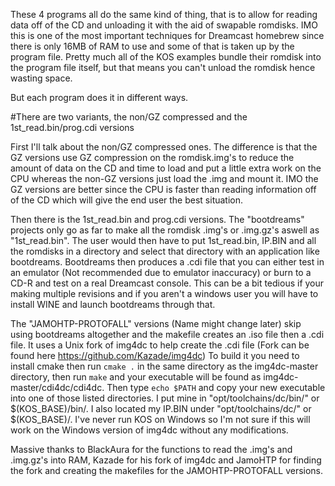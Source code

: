 These 4 programs all do the same kind of thing, that is to allow for reading data off of the CD and unloading it with the aid of swapable romdisks. IMO this is one of the most important techniques for Dreamcast homebrew since there is only 16MB of RAM to use and some of that is taken up by the program file. Pretty much all of the KOS examples bundle their romdisk into the program file itself, but that means you can't unload the romdisk hence wasting space.

But each program does it in different ways.

#There are two variants, the non/GZ compressed and the 1st_read.bin/prog.cdi versions

First I'll talk about the non/GZ compressed ones. The difference is that the GZ versions use GZ compression on the romdisk.img's to reduce the amount of data on the CD and time to load and put a little extra work on the CPU whereas the non-GZ versions just load the .img and mount it. IMO the GZ versions are better since the CPU is faster than reading information off of the CD which will give the end user the best situation.

Then there is the 1st_read.bin and prog.cdi versions. The "bootdreams" projects only go as far to make all the romdisk .img's or .img.gz's aswell as "1st_read.bin". The user would then have to put 1st_read.bin, IP.BIN and all the romdisks in a directory and select that directory with an application like bootdreams. Bootdreams then produces a .cdi file that you can either test in an emulator (Not recommended due to emulator inaccuracy) or burn to a CD-R and test on a real Dreamcast console. This can be a bit tedious if your making multiple revisions and if you aren't a windows user you will have to install WINE and launch bootdreams through that.

The "JAMOHTP-PROTOFALL" versions (Name might change later) skip using bootdreams altogether and the makefile creates an .iso file then a .cdi file. It uses a Unix fork of img4dc to help create the .cdi file (Fork can be found here https://github.com/Kazade/img4dc) To build it you need to install cmake then run `cmake .` in the same directory as the img4dc-master directory, then run `make` and your executable will be found as img4dc-master/cdi4dc/cdi4dc. Then type `echo $PATH` and copy your new executable into one of those listed directories. I put mine in "opt/toolchains/dc/bin/" or $(KOS_BASE)/bin/. I also located my IP.BIN under "opt/toolchains/dc/" or $(KOS_BASE)/. I've never run KOS on Windows so I'm not sure if this will work on the Windows version of img4dc without any modifications.

Massive thanks to BlackAura for the functions to read the .img's and .img.gz's into RAM, Kazade for his fork of img4dc and JamoHTP for finding the fork and creating the makefiles for the JAMOHTP-PROTOFALL versions.